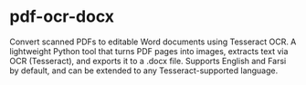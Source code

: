 # pdf-ocr-docx
Convert scanned PDFs to editable Word documents using Tesseract OCR.  A lightweight Python tool that turns PDF pages into images, extracts text via OCR (Tesseract), and exports it to a .docx file. Supports English and Farsi by default, and can be extended to any Tesseract-supported language.
